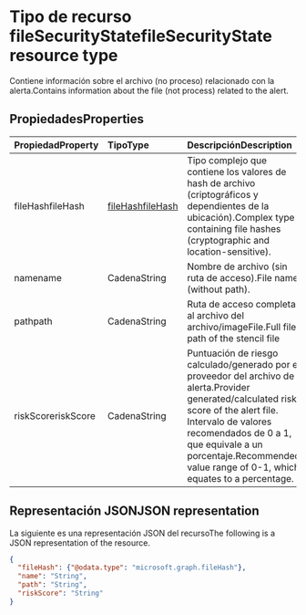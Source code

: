 # <a name="filesecuritystate-resource-type"></a><span data-ttu-id="26a84-101">Tipo de recurso fileSecurityState</span><span class="sxs-lookup"><span data-stu-id="26a84-101">fileSecurityState resource type</span></span>

<span data-ttu-id="26a84-102">Contiene información sobre el archivo (no proceso) relacionado con la alerta.</span><span class="sxs-lookup"><span data-stu-id="26a84-102">Contains information about the file (not process) related to the alert.</span></span>

## <a name="properties"></a><span data-ttu-id="26a84-103">Propiedades</span><span class="sxs-lookup"><span data-stu-id="26a84-103">Properties</span></span>

| <span data-ttu-id="26a84-104">Propiedad</span><span class="sxs-lookup"><span data-stu-id="26a84-104">Property</span></span>   | <span data-ttu-id="26a84-105">Tipo</span><span class="sxs-lookup"><span data-stu-id="26a84-105">Type</span></span>|<span data-ttu-id="26a84-106">Descripción</span><span class="sxs-lookup"><span data-stu-id="26a84-106">Description</span></span>|
|:---------------|:--------|:----------|
|<span data-ttu-id="26a84-107">fileHash</span><span class="sxs-lookup"><span data-stu-id="26a84-107">fileHash</span></span>|[<span data-ttu-id="26a84-108">fileHash</span><span class="sxs-lookup"><span data-stu-id="26a84-108">fileHash</span></span>](filehash.md)|<span data-ttu-id="26a84-109">Tipo complejo que contiene los valores de hash de archivo (criptográficos y dependientes de la ubicación).</span><span class="sxs-lookup"><span data-stu-id="26a84-109">Complex type containing file hashes (cryptographic and location-sensitive).</span></span>|
|<span data-ttu-id="26a84-110">name</span><span class="sxs-lookup"><span data-stu-id="26a84-110">name</span></span>|<span data-ttu-id="26a84-111">Cadena</span><span class="sxs-lookup"><span data-stu-id="26a84-111">String</span></span>|<span data-ttu-id="26a84-112">Nombre de archivo (sin ruta de acceso).</span><span class="sxs-lookup"><span data-stu-id="26a84-112">File name (without path).</span></span>|
|<span data-ttu-id="26a84-113">path</span><span class="sxs-lookup"><span data-stu-id="26a84-113">path</span></span>|<span data-ttu-id="26a84-114">Cadena</span><span class="sxs-lookup"><span data-stu-id="26a84-114">String</span></span>|<span data-ttu-id="26a84-115">Ruta de acceso completa al archivo del archivo/imageFile.</span><span class="sxs-lookup"><span data-stu-id="26a84-115">Full file path of the stencil file</span></span>|
|<span data-ttu-id="26a84-116">riskScore</span><span class="sxs-lookup"><span data-stu-id="26a84-116">riskScore</span></span>|<span data-ttu-id="26a84-117">Cadena</span><span class="sxs-lookup"><span data-stu-id="26a84-117">String</span></span>|<span data-ttu-id="26a84-118">Puntuación de riesgo calculado/generado por el proveedor del archivo de alerta.</span><span class="sxs-lookup"><span data-stu-id="26a84-118">Provider generated/calculated risk score of the alert file.</span></span> <span data-ttu-id="26a84-119">Intervalo de valores recomendados de 0 a 1, que equivale a un porcentaje.</span><span class="sxs-lookup"><span data-stu-id="26a84-119">Recommended value range of 0-1, which equates to a percentage.</span></span>|

## <a name="json-representation"></a><span data-ttu-id="26a84-120">Representación JSON</span><span class="sxs-lookup"><span data-stu-id="26a84-120">JSON representation</span></span>

<span data-ttu-id="26a84-121">La siguiente es una representación JSON del recurso</span><span class="sxs-lookup"><span data-stu-id="26a84-121">The following is a JSON representation of the resource.</span></span>

<!-- {
  "blockType": "resource",
  "optionalProperties": [

  ],
  "@odata.type": "microsoft.graph.fileSecurityState"
}-->

```json
{
  "fileHash": {"@odata.type": "microsoft.graph.fileHash"},
  "name": "String",
  "path": "String",
  "riskScore": "String"
}

```

<!-- uuid: 8fcb5dbc-d5aa-4681-8e31-b001d5168d79
2015-10-25 14:57:30 UTC -->
<!-- {
  "type": "#page.annotation",
  "description": "fileSecurityState resource",
  "keywords": "",
  "section": "documentation",
  "tocPath": ""
}-->